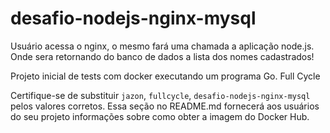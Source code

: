 # desafio-nodejs-nginx-mysql
Usuário acessa o nginx, o mesmo fará uma chamada a aplicação node.js. Onde sera retornando do banco de dados a lista dos nomes cadastrados!


Projeto inicial de tests com docker executando um programa Go. Full Cycle


Certifique-se de substituir `jazon`, `fullcycle`, `desafio-nodejs-nginx-mysql` pelos valores corretos. Essa seção no README.md fornecerá aos usuários do seu projeto informações sobre como obter a imagem do Docker Hub.

